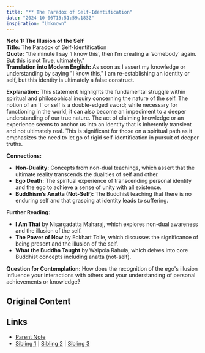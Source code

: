 ```yaml
---
title: "** The Paradox of Self-Identification"
date: "2024-10-06T13:51:59.183Z"
inspiration: "Unknown"
---
```


  
**Note 1: The Illusion of the Self**  
**Title:** The Paradox of Self-Identification  
**Quote:** "the minute I say ‘I know this’, then I’m creating a ‘somebody’ again. But this is not True, ultimately."  
**Translation into Modern English:** As soon as I assert my knowledge or understanding by saying "I know this," I am re-establishing an identity or self, but this identity is ultimately a false construct.  

**Explanation:** This statement highlights the fundamental struggle within spiritual and philosophical inquiry concerning the nature of the self. The notion of an 'I' or self is a double-edged sword; while necessary for functioning in the world, it can also become an impediment to a deeper understanding of our true nature. The act of claiming knowledge or an experience seems to anchor us into an identity that is inherently transient and not ultimately real. This is significant for those on a spiritual path as it emphasizes the need to let go of rigid self-identification in pursuit of deeper truths.  

**Connections:**  
- **Non-Duality:** Concepts from non-dual teachings, which assert that the ultimate reality transcends the dualities of self and other.  
- **Ego Death:** The spiritual experience of transcending personal identity and the ego to achieve a sense of unity with all existence.  
- **Buddhism’s Anatta (Not-Self):** The Buddhist teaching that there is no enduring self and that grasping at identity leads to suffering.  

**Further Reading:**  
- **I Am That** by Nisargadatta Maharaj, which explores non-dual awareness and the illusion of the self.  
- **The Power of Now** by Eckhart Tolle, which discusses the significance of being present and the illusion of the self.  
- **What the Buddha Taught** by Walpola Rahula, which delves into core Buddhist concepts including anatta (not-self).  

**Question for Contemplation:** How does the recognition of the ego's illusion influence your interactions with others and your understanding of personal achievements or knowledge?  



## Original Content



## Links

- [Parent Note](/parent-note.md)
- [Sibling 1](/zettel1.md) | [Sibling 2](/zettel2.md) | [Sibling 3](/zettel3.md)
